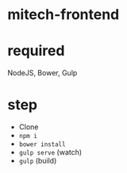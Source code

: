 # mitech-frontend

# required
NodeJS, Bower, Gulp

# step
- Clone
- `npm i`
- `bower install`
- `gulp serve` (watch)
- `gulp` (build)
